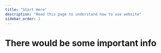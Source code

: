 ```yaml
---
title: "Start Here"
description: "Read this page to understand how to use website"
sidebar_order: 1
---
```


# There would be some important info
